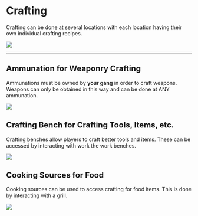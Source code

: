 # Crafting
Crafting can be done at several locations with each location having their own individual crafting recipes.

![](https://i.imgur.com/v2jT5wF.jpg)

---

## Ammunation for Weaponry Crafting
Ammunations must be owned by **your gang** in order to craft weapons. Weapons can only be obtained in this way and can be done at ANY ammunation.

![](https://i.imgur.com/Opsqbad.jpg)

## Crafting Bench for Crafting Tools, Items, etc.
Crafting benches allow players to craft better tools and items. These can be accessed by interacting with work the work benches.

![](https://i.imgur.com/mCq5pS5.jpg)

## Cooking Sources for Food
Cooking sources can be used to access crafting for food items. This is done by interacting with a grill.

![](https://i.imgur.com/6nQYufN.jpg)
